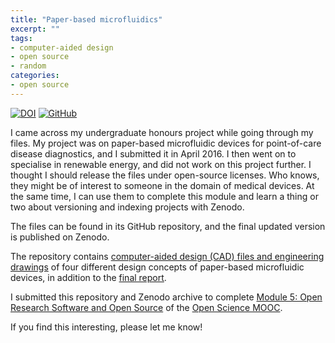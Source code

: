 ```yaml
---
title: "Paper-based microfluidics"
excerpt: ""
tags:
- computer-aided design
- open source
- random
categories:
- open source
---
```


[![DOI](https://img.shields.io/badge/zenodo-10.5281/zenodo.2671872-blue?style=for-the-badge&labelColor=1F4056)](https://doi.org/10.5281/zenodo.2671872)
[![GitHub](https://img.shields.io/badge/-nmstreethran/paper--based--microfluidics-42B029?style=for-the-badge&logo=github&labelColor=black)](https://github.com/nmstreethran/paper-based-microfluidics)

I came across my undergraduate honours project while going through my files. My project was on paper-based microfluidic devices for point-of-care disease diagnostics, and I submitted it in April 2016. I then went on to specialise in renewable energy, and did not work on this project further. I thought I should release the files under open-source licenses. Who knows, they might be of interest to someone in the domain of medical devices. At the same time, I can use them to complete this module and learn a thing or two about versioning and indexing projects with Zenodo.

The files can be found in its GitHub repository, and the final updated version is published on Zenodo.

The repository contains [computer-aided design (CAD) files and engineering drawings](https://github.com/nmstreethran/paper-based-microfluidics/blob/master/CAD_files) of four different design concepts of paper-based microfluidic devices, in addition to the [final report](https://github.com/nmstreethran/paper-based-microfluidics/blob/master/final_report.pdf).

I submitted this repository and Zenodo archive to complete [Module 5: Open Research Software and Open Source](https://eliademy.com/catalog/catalog/product/view/sku/02d7338a7e) of the [Open Science MOOC](https://opensciencemooc.eu/).

If you find this interesting, please let me know!

